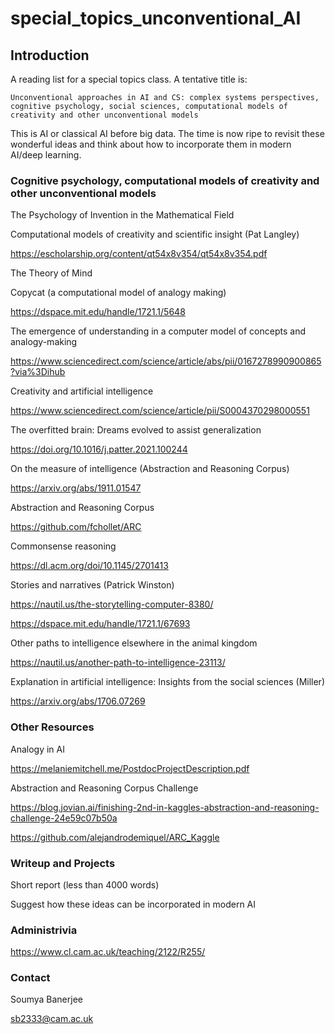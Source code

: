 # special_topics_unconventional_AI


## Introduction

A reading list for a special topics class. A tentative title is: 

`Unconventional approaches in AI and CS: complex systems perspectives, cognitive psychology, social sciences, computational models of creativity and other unconventional models`

This is AI or classical AI before big data. The time is now ripe to revisit these wonderful ideas and think about how to incorporate them in modern AI/deep learning.


### Cognitive psychology, computational models of creativity and other unconventional models

The Psychology of Invention in the Mathematical Field

Computational models of creativity and scientific insight (Pat Langley)

https://escholarship.org/content/qt54x8v354/qt54x8v354.pdf

The Theory of Mind

Copycat (a computational model of analogy making)

https://dspace.mit.edu/handle/1721.1/5648

The emergence of understanding in a computer model of concepts and analogy-making

https://www.sciencedirect.com/science/article/abs/pii/0167278990900865?via%3Dihub


Creativity and artificial intelligence

https://www.sciencedirect.com/science/article/pii/S0004370298000551

The overfitted brain: Dreams evolved to assist generalization

https://doi.org/10.1016/j.patter.2021.100244

On the measure of intelligence (Abstraction and Reasoning Corpus)

https://arxiv.org/abs/1911.01547

Abstraction and Reasoning Corpus

https://github.com/fchollet/ARC



Commonsense reasoning

https://dl.acm.org/doi/10.1145/2701413

Stories and narratives (Patrick Winston)

https://nautil.us/the-storytelling-computer-8380/

https://dspace.mit.edu/handle/1721.1/67693

Other paths to intelligence elsewhere in the animal kingdom

https://nautil.us/another-path-to-intelligence-23113/

Explanation in artificial intelligence: Insights from the social sciences (Miller)

https://arxiv.org/abs/1706.07269



### Other Resources

Analogy in AI

https://melaniemitchell.me/PostdocProjectDescription.pdf

Abstraction and Reasoning Corpus Challenge

https://blog.jovian.ai/finishing-2nd-in-kaggles-abstraction-and-reasoning-challenge-24e59c07b50a

https://github.com/alejandrodemiquel/ARC_Kaggle


### Writeup and Projects

Short report (less than 4000 words)

Suggest how these ideas can be incorporated in modern AI

### Administrivia

https://www.cl.cam.ac.uk/teaching/2122/R255/

### Contact

Soumya Banerjee

sb2333@cam.ac.uk
